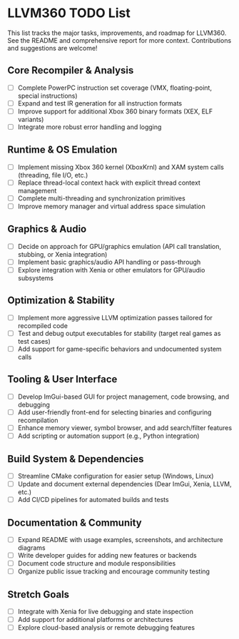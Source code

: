 # LLVM360 TODO List

This list tracks the major tasks, improvements, and roadmap for LLVM360. See the README and comprehensive report for more context. Contributions and suggestions are welcome!

## Core Recompiler & Analysis
- [ ] Complete PowerPC instruction set coverage (VMX, floating-point, special instructions)
- [ ] Expand and test IR generation for all instruction formats
- [ ] Improve support for additional Xbox 360 binary formats (XEX, ELF variants)
- [ ] Integrate more robust error handling and logging

## Runtime & OS Emulation
- [ ] Implement missing Xbox 360 kernel (XboxKrnl) and XAM system calls (threading, file I/O, etc.)
- [ ] Replace thread-local context hack with explicit thread context management
- [ ] Complete multi-threading and synchronization primitives
- [ ] Improve memory manager and virtual address space simulation

## Graphics & Audio
- [ ] Decide on approach for GPU/graphics emulation (API call translation, stubbing, or Xenia integration)
- [ ] Implement basic graphics/audio API handling or pass-through
- [ ] Explore integration with Xenia or other emulators for GPU/audio subsystems

## Optimization & Stability
- [ ] Implement more aggressive LLVM optimization passes tailored for recompiled code
- [ ] Test and debug output executables for stability (target real games as test cases)
- [ ] Add support for game-specific behaviors and undocumented system calls

## Tooling & User Interface
- [ ] Develop ImGui-based GUI for project management, code browsing, and debugging
- [ ] Add user-friendly front-end for selecting binaries and configuring recompilation
- [ ] Enhance memory viewer, symbol browser, and add search/filter features
- [ ] Add scripting or automation support (e.g., Python integration)

## Build System & Dependencies
- [ ] Streamline CMake configuration for easier setup (Windows, Linux)
- [ ] Update and document external dependencies (Dear ImGui, Xenia, LLVM, etc.)
- [ ] Add CI/CD pipelines for automated builds and tests

## Documentation & Community
- [ ] Expand README with usage examples, screenshots, and architecture diagrams
- [ ] Write developer guides for adding new features or backends
- [ ] Document code structure and module responsibilities
- [ ] Organize public issue tracking and encourage community testing

## Stretch Goals
- [ ] Integrate with Xenia for live debugging and state inspection
- [ ] Add support for additional platforms or architectures
- [ ] Explore cloud-based analysis or remote debugging features
